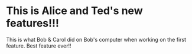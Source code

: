 # This is Alice and Ted's new features!!!
This is what Bob & Carol did on Bob's computer when working on the first feature. Best feature ever!!
